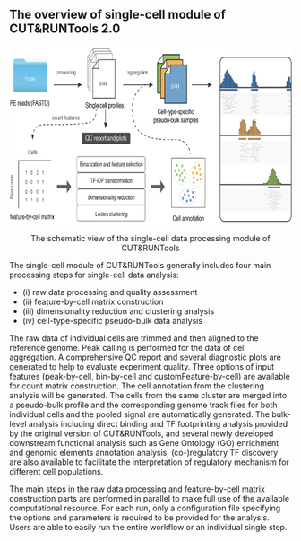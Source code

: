 ## The overview of single-cell module of CUT&RUNTools 2.0

<div align=center> <img src="../images/scCRtools.png" width="680" height="318"> </div> 

<p align="center">The schematic view of the single-cell data processing module of CUT&RUNTools</p>

The single-cell module of CUT&RUNTools generally includes four main processing steps for single-cell data analysis: 
-  (i) raw data processing and quality assessment
-  (ii) feature-by-cell matrix construction
-  (iii) dimensionality reduction and clustering analysis
-  (iv) cell-type-specific pseudo-bulk data analysis

The raw data of individual cells are trimmed and then aligned to the reference genome. Peak calling is performed for the data of cell aggregation. A comprehensive QC report and several diagnostic plots are generated to help to evaluate experiment quality. Three options of input features (peak-by-cell, bin-by-cell and customFeature-by-cell) are available for count matrix construction. The cell annotation from the clustering analysis will be generated. The cells from the same cluster are merged into a pseudo-bulk profile and the corresponding genome track files for both individual cells and the pooled signal are automatically generated. The bulk-level analysis including direct binding and TF footprinting analysis provided by the original version of CUT&RUNTools, and several newly developed downstream functional analysis such as Gene Ontology (GO) enrichment and genomic elements annotation analysis, (co-)regulatory TF discovery are also available to facilitate the interpretation of regulatory mechanism for different cell populations.

The main steps in the raw data processing and feature-by-cell matrix construction parts are performed in parallel to make full use of the available computational resource. For each run, only a configuration file specifying the options and parameters is required to be provided for the analysis. Users are able to easily run the entire workflow or an individual single step.
